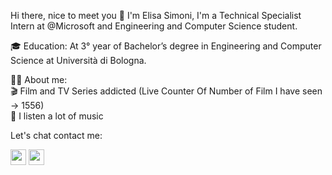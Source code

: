Hi there, nice to meet you 👋
I'm Elisa Simoni, I'm a Technical Specialist Intern at @Microsoft and Engineering and Computer Science student.

🎓 Education:
At 3° year of Bachelor’s degree in Engineering and Computer Science at Università di Bologna.


👨‍💻 About me:<br>
🎬 Film and TV Series addicted (Live Counter Of Number of Film I have seen -> 1556)<br>
🎵 I listen a lot of music <br>

Let's chat contact me:

[<img src="https://s18955.pcdn.co/wp-content/uploads/2018/02/github.png#gh-dark-mode-only" width="25"/>](https://github.com/xeli00)
[<img src="https://s18955.pcdn.co/wp-content/uploads/2018/02/github.png#gh-dark-mode-only" width="25"/>](https://github.com/xeli00)

